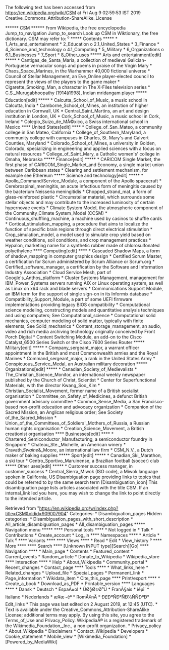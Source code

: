 The following text has been accessed from https://en.wikipedia.org/wiki/CSM at Fri Aug 9 02:59:53 IST 2019
Creative_Commons_Attribution-ShareAlike_License




















****** CSM ******
From Wikipedia, the free encyclopedia
Jump_to_navigation Jump_to_search
 Look up CSM in Wiktionary, the free dictionary.
CSM may refer to:
⁰
***** Contents *****
    * 1_Arts_and_entertainment
    * 2_Education
          o 2.1_United_States
    * 3_Finance
    * 4_Science_and_technology
          o 4.1_Computing
    * 5_Military
    * 6_Organizations
          o 6.1_Businesses
    * 7_Sport
    * 8_Other_uses
***** Arts and entertainment[edit] *****
    * Cantigas_de_Santa_Maria, a collection of medieval Galician-Portuguese
      vernacular songs and poems in praise of the Virgin Mary
    * Chaos_Space_Marines, in the Warhammer 40,000 fictional universe
    * Council of Stellar Management, an Eve_Online player-elected council to
      represent the views of the players to the game maker
    * Cigarette_Smoking_Man, a character in The X-Files television series
    * C.S._Murugabhoopathy (1914â1998), Indian mridangam player
***** Education[edit] *****
    * Calcutta_School_of_Music, a music school in Calcutta, India
    * Camborne_School_of_Mines, an institution of higher education in Cornwall,
      UK
    * Central_Saint_Martins, an art and design institution in London, UK
    * Cork_School_of_Music, a music school in Cork, Ireland
    * Colegio_Suizo_de_MÃ©xico, a Swiss international school in Mexico
**** United States[edit] ****
    * College_of_San_Mateo, a community college in San Mateo, California
    * College_of_Southern_Maryland, a community college with campuses in
      Charles, St. Mary's and Calvert Counties, Maryland
    * Colorado_School_of_Mines, a university in Golden, Colorado, specializing
      in engineering and applied sciences with a focus on natural resources
    * College_of_Saint_Mary, a Catholic women's' college in Omaha, Nebraska
***** Finance[edit] *****
    * CARICOM Single Market, the first phase of CARICOM_Single_Market_and
      Economy, a single market union between Caribbean states
    * Clearing and settlement mechanism, for example see Ethereum
***** Science and technology[edit] *****
    * Apollo_Command/Service_Module, a component of the Apollo spacecraft
    * Cerebrospinal_meningitis, an acute infectious form of meningitis caused
      by the bacterium Neisseria meningitidis
    * Chopped_strand_mat, a form of glass-reinforced plastic
    * Circumstellar material, which surrounds some stellar objects and may
      contribute to the increased luminosity of certain hypernovae events
    * Climate System Model, the atmospheric component of the Community_Climate
      System_Model (CCSM)
    * Continuous_shuffling_machine, a machine used by casinos to shuffle cards
    * Cortical_stimulation_mapping, a procedure that aims to localize the
      function of specific brain regions through direct electrical stimulation
    * Crop_simulation_model, a model used to simulate crop yield based on
      weather conditions, soil conditions, and crop management practices
    * Hypalon, marketing name for a synthetic rubber made of chlorosulfonated
      polyethylene
**** Computing[edit] ****
    * Cascaded Shadow Maps, a form of shadow_mapping in computer graphics
      design
    * Certified Scrum Master, a certification for Scrum administered by Scrum
      Alliance or Scrum.org
    * Certified_software_manager, a certification by the Software and
      Information Industry Association
    * Cloud Service Mesh, part of Google's_Anthos_platform
    * Cluster Systems Management, management for IBM_Power_Systems servers
      running AIX or Linux operating system, as well as Linux on x64 rack and
      blade servers
    * Communications Support Module, an IBM term for the support of single
      sign-on in its Informix database
    * Compatibility_Support_Module, a part of some UEFI firmware
      implementations providing legacy BIOS compatibility
    * Computational science modeling, constructing models and quantitative
      analysis techniques and using computers; See Computational_science
    * Computational solid mechanics, computer modeling of solid matter,
      typically with finite elements; See Solid_mechanics
    * Content_storage_management, an audio, video and rich media archiving
      technology originally conceived by Front Porch Digital
    * Content Switching Module, an add-on to the Cisco Catalyst_6500 Series
      Switch or the Cisco 7600 Series Router
***** Military[edit] *****
    * Company_sergeant_major, a warrant officer appointment in the British and
      most Commonwealth armies and the Royal Marines
    * Command_sergeant_major, a rank in the United States Army
    * Conspicuous_Service_Medal, an Australian military decoration
***** Organizations[edit] *****
    * Canadian_Society_of_Medievalists
    * The_Christian_Science_Monitor, an international weekly newspaper
      published by the Church of Christ, Scientist
    * Center for Superfunctional Materials, with the director Kwang_Soo_Kim
    * Christian_Socialist_Movement, former name of a British socialist
      organisation
    * Committee_on_Safety_of_Medicines, a defunct British government advisory
      committee
    * Common_Sense_Media, a San Francisco-based non-profit education and
      advocacy organization
    * Companion of the Sacred Mission, an Anglican religious order; See Society
      of_the_Sacred_Mission
    * Union_of_the_Committees_of_Soldiers'_Mothers_of_Russia, a Russian human
      rights organisation
    * Creation_Science_Movement, a British creationist organisation
**** Businesses[edit] ****
    * Chartered_Semiconductor_Manufacturing, a semiconductor foundry in
      Singapore
    * Chateau_Ste._Michelle, an American winery
    * Cravath,_Swaine_&_Moore, an international law firm
    * CSM_N.V., a Dutch maker of baking supplies
***** Sport[edit] *****
    * Canadian_Ski_Marathon, a ski tour
    * Centro_Sportivo_Maruinense, a Brazilian football (soccer) club
***** Other uses[edit] *****
    * Customer success manager, in customer_success
    * Central_Sierra_Miwok (ISO code), a Miwok language spoken in California,
      US
                      Disambiguation page providing links to topics that could
                      be referred to by the same search term
[Disambiguation_icon] This disambiguation page lists articles associated with
                      the title CSM.
                      If an internal_link led you here, you may wish to change
                      the link to point directly to the intended article.

Retrieved from "https://en.wikipedia.org/w/index.php?title=CSM&oldid=909007904"
Categories:
    * Disambiguation_pages
Hidden categories:
    * Disambiguation_pages_with_short_description
    * All_article_disambiguation_pages
    * All_disambiguation_pages
***** Navigation menu *****
**** Personal tools ****
    * Not logged in
    * Talk
    * Contributions
    * Create_account
    * Log_in
**** Namespaces ****
    * Article
    * Talk
⁰
**** Variants ****
**** Views ****
    * Read
    * Edit
    * View_history
⁰
**** More ****
**** Search ****
[Unknown INPUT type][Search][Go]
**** Navigation ****
    * Main_page
    * Contents
    * Featured_content
    * Current_events
    * Random_article
    * Donate_to_Wikipedia
    * Wikipedia_store
**** Interaction ****
    * Help
    * About_Wikipedia
    * Community_portal
    * Recent_changes
    * Contact_page
**** Tools ****
    * What_links_here
    * Related_changes
    * Upload_file
    * Special_pages
    * Permanent_link
    * Page_information
    * Wikidata_item
    * Cite_this_page
**** Print/export ****
    * Create_a_book
    * Download_as_PDF
    * Printable_version
**** Languages ****
    * Dansk
    * Deutsch
    * EspaÃ±ol
    * ÙØ§Ø±Ø³Û
    * FranÃ§ais
    * íêµ­ì´
    * Italiano
    * Nederlands
    * æ¥æ¬èª
    * RomÃ¢nÄ
    * Ð£ÐºÑÐ°ÑÐ½ÑÑÐºÐ°
Edit_links
    * This page was last edited on 2 August 2019, at 12:45 (UTC).
    * Text is available under the Creative_Commons_Attribution-ShareAlike
      License; additional terms may apply. By using this site, you agree to the
      Terms_of_Use and Privacy_Policy. WikipediaÂ® is a registered trademark of
      the Wikimedia_Foundation,_Inc., a non-profit organization.
    * Privacy_policy
    * About_Wikipedia
    * Disclaimers
    * Contact_Wikipedia
    * Developers
    * Cookie_statement
    * Mobile_view
    * [Wikimedia_Foundation]
    * [Powered_by_MediaWiki]
